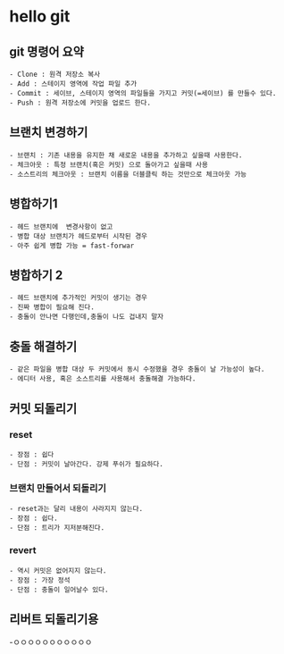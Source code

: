 # hello git

## git 명령어 요약
	- Clone : 원격 저장소 복사
	- Add : 스테이지 영역에 작업 파일 추가
	- Commit : 세이브, 스테이지 영역의 파일들을 가지고 커밋(=세이브) 를 만들수 있다.
	- Push : 원격 저장소에 커밋을 업로드 한다.

## 브랜치 변경하기

    - 브랜치 : 기존 내용을 유지한 채 새로운 내용을 추가하고 싶을때 사용한다.
    - 체크아웃 : 특정 브랜치(혹은 커밋) 으로 돌아가고 싶을때 사용
    - 소스트리의 체크아웃 : 브랜치 이름을 더블클릭 하는 것만으로 체크아웃 가능 

## 병합하기1

    - 헤드 브랜치에  변경사항이 없고
    - 병합 대상 브랜치가 헤드로부터 시작된 경우
    - 아주 쉽게 병합 가능 = fast-forwar

## 병합하기 2 
    - 헤드 브랜치에 추가적인 커밋이 생기는 경우
    - 진짜 병합이 필요해 진다.
    - 충돌이 안나면 다행인데,충돌이 나도 겁내지 말자 
    
## 충돌 해결하기
    - 같은 파일을 병합 대상 두 커밋에서 동시 수정했을 경우 충돌이 날 가능성이 높다.
    - 에디터 사용, 혹은 소스트리를 사용해서 충돌해결 가능하다.
    
## 커밋 되돌리기

### reset

    - 장점 : 쉽다 
    - 단점 : 커밋이 날아간다. 강제 푸쉬가 필요하다.
    
### 브랜치 만들어서 되돌리기 
    
    - reset과는 달리 내용이 사라지지 않는다.
    - 장점 : 쉽다.
    - 단점 : 트리가 지저분해진다.

###  revert

    - 역시 커밋은 없어지지 않는다.
    - 장점 : 가장 정석
    - 단점 : 충돌이 일어날수 있다.

## 리버트 되돌리기용
 -ㅇㅇㅇㅇㅇㅇㅇㅇㅇㅇㅇ
     
    